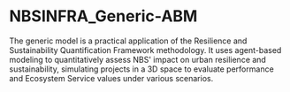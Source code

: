 # NBSINFRA_Generic-ABM
The generic model is a practical application of the Resilience and Sustainability Quantification Framework methodology. It uses agent-based modeling to quantitatively assess NBS' impact on urban resilience and sustainability, simulating projects in a 3D space to evaluate performance and Ecosystem Service values under various scenarios.
